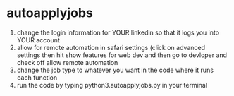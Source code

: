 # autoapplyjobs

1. change the login information for YOUR linkedin so that it logs you into YOUR account
2. allow for remote automation in safari settings (click on advanced settings then hit show features for web dev and then go to devloper and check off allow remote automation
3. change the job type to whatever you want in the code where it runs each function
4. run the code by typing python3.autoapplyjobs.py in your terminal 
